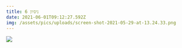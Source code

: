 ```yaml
---
title: ניסיון 6
date: 2021-06-01T09:12:27.592Z
img: /assets/pics/uploads/screen-shot-2021-05-29-at-13.24.33.png
---
```

![](/img/screen-shot-2021-05-16-at-16.49.44.png)